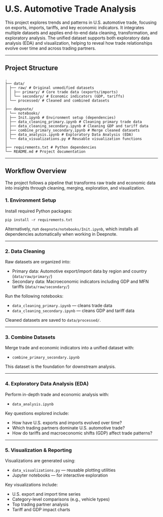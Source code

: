 # U.S. Automotive Trade Analysis

This project explores trends and patterns in U.S. automotive trade, focusing on exports, imports, tariffs, and key economic indicators. It integrates multiple datasets and applies end-to-end data cleaning, transformation, and exploratory analysis. The unified dataset supports both exploratory data analysis (EDA) and visualization, helping to reveal how trade relationships evolve over time and across trading partners.

---

## Project Structure
```
.
├── data/
│ ├── raw/ # Original unmodified datasets
│ │ ├── primary/ # Core trade data (exports/imports)
│ │ └── secondary/ # Economic indicators (GDP, tariffs)
│ └── processed/ # Cleaned and combined datasets
│
├── deepnote/
│ └── notebooks/
│ ├── Init.ipynb # Environment setup (dependencies)
│ ├── data_cleaning_primary.ipynb # Cleaning primary trade data
│ ├── data_cleaning_secondary.ipynb # Cleaning GDP and tariff data
│ ├── combine_primary_secondary.ipynb # Merge cleaned datasets
│ ├── data_analysis.ipynb # Exploratory Data Analysis (EDA)
│ └── data_visualizations.py # Reusable visualization functions
│
├── requirements.txt # Python dependencies
└── README.md # Project documentation
```

---

## Workflow Overview

The project follows a pipeline that transforms raw trade and economic data into insights through cleaning, merging, exploration, and visualization.  

### 1. Environment Setup

Install required Python packages:

`pip install -r requirements.txt`

Alternatively, run `deepnote/notebooks/Init.ipynb`, which installs all dependencies automatically when working in Deepnote.

---

### 2. Data Cleaning

Raw datasets are organized into:  
- Primary data: Automotive export/import data by region and country (`data/raw/primary/`)  
- Secondary data: Macroeconomic indicators including GDP and MFN tariffs (`data/raw/secondary/`)  

Run the following notebooks:  
- `data_cleaning_primary.ipynb` — cleans trade data  
- `data_cleaning_secondary.ipynb` — cleans GDP and tariff data  

Cleaned datasets are saved to `data/processed/`.

---

### 3. Combine Datasets

Merge trade and economic indicators into a unified dataset with:

- `combine_primary_secondary.ipynb`

This dataset is the foundation for downstream analysis.

---

### 4. Exploratory Data Analysis (EDA)

Perform in-depth trade and economic analysis with:

- `data_analysis.ipynb`  

Key questions explored include:  
- How have U.S. exports and imports evolved over time?  
- Which trading partners dominate U.S. automotive trade?  
- How do tariffs and macroeconomic shifts (GDP) affect trade patterns?  

---

### 5. Visualization & Reporting

Visualizations are generated using:  
- `data_visualizations.py` — reusable plotting utilities  
- Jupyter notebooks — for interactive exploration  

Key visualizations include:  
- U.S. export and import time series  
- Category-level comparisons (e.g., vehicle types)  
- Top trading partner analysis  
- Tariff and GDP impact charts
